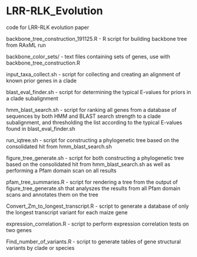 # LRR-RLK_Evolution
code for LRR-RLK evolution paper

backbone_tree_construction_191125.R - R script for building backbone tree from RAxML run

backbone_color_sets/ - text files containing sets of genes, use with backbone_tree_construction.R

input_taxa_collect.sh - script for collecting and creating an alignment of known prior genes in a clade

blast_eval_finder.sh - script for determining the typical E-values for priors in a clade subalignment

hmm_blast_search.sh - script for ranking all genes from a database of sequences by both HMM and BLAST search strength to a clade subalignment, and thresholding the list according to the typical E-values found in blast_eval_finder.sh

run_iqtree.sh - script for constructing a phylogenetic tree based on the consolidated hit from hmm_blast_search.sh

figure_tree_generate.sh - script for both constructing a phylogenetic tree based on the consolidated hit from hmm_blast_search.sh
as well as performing a Pfam domain scan on all results

pfam_tree_summaries.R - script for rendering a tree from the output of figure_tree_generate.sh that analyszes the results from all Pfam domain scans and annotates them on the tree

Convert_Zm_to_longest_transcript.R - script to generate a database of only the longest transcript variant for each maize gene

expression_correlation.R - script to perform expression correlation tests on two genes

Find_number_of_variants.R - script to generate tables of gene structural variants by clade or species

